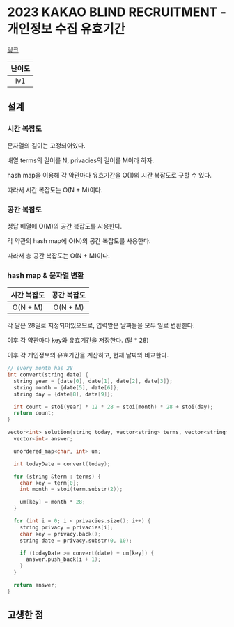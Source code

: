 # 2023 KAKAO BLIND RECRUITMENT - 개인정보 수집 유효기간

[링크](https://school.programmers.co.kr/learn/courses/30/lessons/150370)

| 난이도 |
| :----: |
|  lv1   |

## 설계

### 시간 복잡도

문자열의 길이는 고정되어있다.

배열 terms의 길이를 N, privacies의 길이를 M이라 하자.

hash map을 이용해 각 약관마다 유효기간을 O(1)의 시간 복잡도로 구할 수 있다.

따라서 시간 복잡도는 O(N + M)이다.

### 공간 복잡도

정답 배열에 O(M)의 공간 복잡도를 사용한다.

각 약관의 hash map에 O(N)의 공간 복잡도를 사용한다.

따라서 총 공간 복잡도는 O(N + M)이다.

### hash map & 문자열 변환

| 시간 복잡도 | 공간 복잡도 |
| :---------: | :---------: |
|  O(N + M)   |  O(N + M)   |

각 달은 28일로 지정되어있으므로, 입력받은 날짜들을 모두 일로 변환한다.

이후 각 약관마다 key와 유효기간을 저장한다. (달 \* 28)

이후 각 개인정보의 유효기간을 계산하고, 현재 날짜와 비교한다.

```cpp
// every month has 28
int convert(string date) {
  string year = {date[0], date[1], date[2], date[3]};
  string month = {date[5], date[6]};
  string day = {date[8], date[9]};

  int count = stoi(year) * 12 * 28 + stoi(month) * 28 + stoi(day);
  return count;
}

vector<int> solution(string today, vector<string> terms, vector<string> privacies) {
  vector<int> answer;

  unordered_map<char, int> um;

  int todayDate = convert(today);

  for (string &term : terms) {
    char key = term[0];
    int month = stoi(term.substr(2));

    um[key] = month * 28;
  }

  for (int i = 0; i < privacies.size(); i++) {
    string privacy = privacies[i];
    char key = privacy.back();
    string date = privacy.substr(0, 10);

    if (todayDate >= convert(date) + um[key]) {
      answer.push_back(i + 1);
    }
  }

  return answer;
}
```

## 고생한 점
